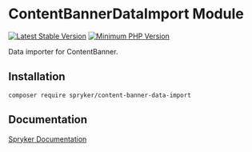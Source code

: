 # ContentBannerDataImport Module
[![Latest Stable Version](https://poser.pugx.org/spryker/content-banner-data-import/v/stable.svg)](https://packagist.org/packages/spryker/content-banner-data-import)
[![Minimum PHP Version](https://img.shields.io/badge/php-%3E%3D%208.3-8892BF.svg)](https://php.net/)

Data importer for ContentBanner.

## Installation

```
composer require spryker/content-banner-data-import
```

## Documentation

[Spryker Documentation](https://docs.spryker.com)
